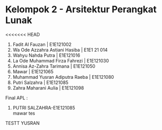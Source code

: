 # Kelompok 2 - Arsitektur Perangkat Lunak

<<<<<<< HEAD
1. Fadit Al Fauzan | E1E121002
2. Wa Ode Azzahra Astiani Hasiba | E1E1 21 014
3. Wahyu Nahda Putra | E1E121016
4. La Ode Muhammad Firza Fahrezi | E1E121030
5. Annisa Az-Zahra Tarimana | E1E121050
6. Mawar | E1E121065
7. Muhammad Yusran Adiputra Raeba | E1E121080
8. Putri Salzahra | E1E121085
9. Zahra Maharani Aulia | E1E121098

Final APL :
1. PUTRI SALZAHRA-E1E121085      
mawar tes 

TESTT YUSRAN
